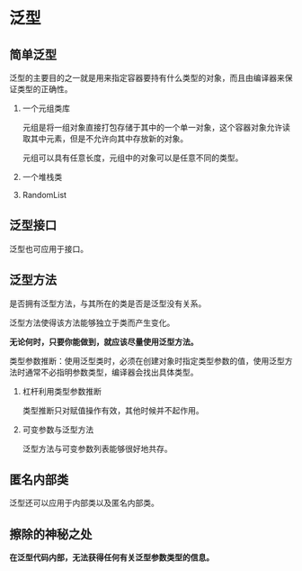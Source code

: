 # 泛型

## 简单泛型

泛型的主要目的之一就是用来指定容器要持有什么类型的对象，而且由编译器来保证类型的正确性。

1. 一个元组类库

    元组是将一组对象直接打包存储于其中的一个单一对象，这个容器对象允许读取其中元素，但是不允许向其中存放新的对象。

    元组可以具有任意长度，元组中的对象可以是任意不同的类型。

2. 一个堆栈类

3. RandomList

## 泛型接口

泛型也可应用于接口。

## 泛型方法

是否拥有泛型方法，与其所在的类是否是泛型没有关系。

泛型方法使得该方法能够独立于类而产生变化。

**无论何时，只要你能做到，就应该尽量使用泛型方法。**

类型参数推断：使用泛型类时，必须在创建对象时指定类型参数的值，使用泛型方法时通常不必指明参数类型，编译器会找出具体类型。

1. 杠杆利用类型参数推断

    类型推断只对赋值操作有效，其他时候并不起作用。

2. 可变参数与泛型方法

    泛型方法与可变参数列表能够很好地共存。

## 匿名内部类

泛型还可以应用于内部类以及匿名内部类。

## 擦除的神秘之处

**在泛型代码内部，无法获得任何有关泛型参数类型的信息。**


